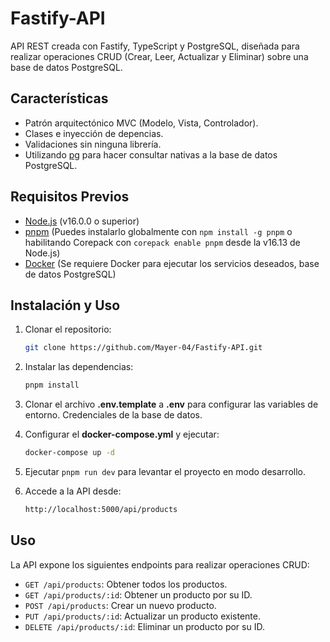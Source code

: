 # Fastify-API

API REST creada con Fastify, TypeScript y PostgreSQL, diseñada para realizar operaciones CRUD (Crear, Leer, Actualizar y Eliminar) sobre una base de datos PostgreSQL.

## Características

- Patrón arquitectónico MVC (Modelo, Vista, Controlador).
- Clases e inyección de depencias.
- Validaciones sin ninguna librería.
- Utilizando [pg](https://node-postgres.com/) para hacer consultar nativas a la base de datos PostgreSQL.

## Requisitos Previos

- [Node.js](https://nodejs.org/en) (v16.0.0 o superior)
- [pnpm](https://pnpm.io/es/) (Puedes instalarlo globalmente con `npm install -g pnpm` o habilitando Corepack con `corepack enable pnpm` desde la v16.13 de Node.js)
- [Docker](https://www.docker.com) (Se requiere Docker para ejecutar los servicios deseados, base de datos PostgreSQL)

## Instalación y Uso

1. Clonar el repositorio:

   ```bash
   git clone https://github.com/Mayer-04/Fastify-API.git
   ```

2. Instalar las dependencias:

    ```bash
   pnpm install
   ```

3. Clonar el archivo **.env.template** a **.env** para configurar las variables de entorno. Credenciales de la base de datos.
4. Configurar el **docker-compose.yml** y ejecutar:

   ```bash
   docker-compose up -d
   ```

5. Ejecutar `pnpm run dev` para levantar el proyecto en modo desarrollo.
6. Accede a la API desde:

    ```bash
   http://localhost:5000/api/products
   ```

## Uso

La API expone los siguientes endpoints para realizar operaciones CRUD:

- `GET /api/products`: Obtener todos los productos.
- `GET /api/products/:id`: Obtener un producto por su ID.
- `POST /api/products`: Crear un nuevo producto.
- `PUT /api/products/:id`: Actualizar un producto existente.
- `DELETE /api/products/:id`: Eliminar un producto por su ID.
